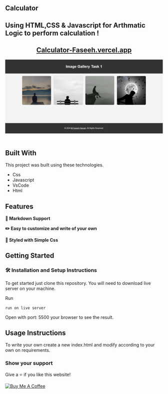 ## Calculator

## Using HTML,CSS & Javascript for Arthmatic Logic to perform calculation !

<h2 align="center">
  <a href="-faseeh.vercel.app/" target="_blank">Calculator-Faseeh.vercel.app</a>
</h2>

<div align="center">
  <img alt="Demo" src="./Extra/src1.PNG" />
</div>

<br/>

## Built With

This project was built using these technologies.

- Css
- Javascript
- VsCode
- Html

## Features

**📃 Markdown Support**

**✏️ Easy to customize and write of your own**

**🎨 Styled with Simple Css**

## Getting Started

### 🛠 Installation and Setup Instructions

To get started just clone this repository. You will need to download live server on your machine.

Run

```
run on live server
```

Open with port: 5500 your browser to see the result.

## Usage Instructions

To write your own create a new index.html and modify according to your own on requirements.

### Show your support

Give a ⭐ if you like this website!

<a href="https://www.buymeacoffee.com/faseeh41" target="_blank"><img src="https://cdn.buymeacoffee.com/buttons/v2/default-violet.png" alt="Buy Me A Coffee" height= "60px" width= "217px" ></a>

